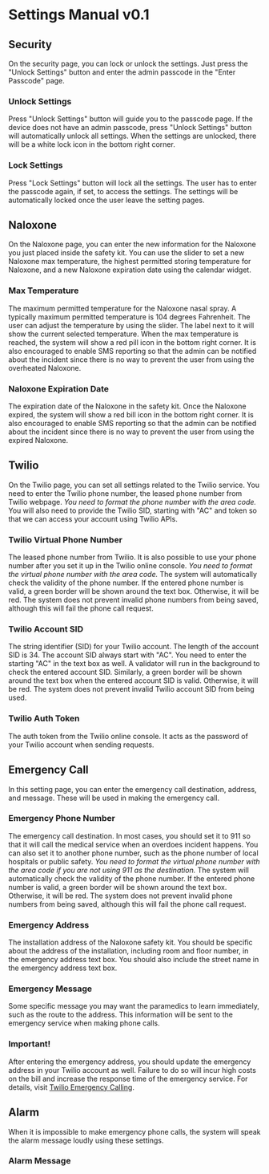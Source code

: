 # Settings Manual v0.1

## Security

On the security page, you can lock or unlock the settings. Just press the "Unlock Settings" button and enter the admin passcode in the "Enter Passcode" page.

### Unlock Settings

Press "Unlock Settings" button will guide you to the passcode page. If the device does not have an admin passcode, press "Unlock Settings" button will automatically unlock all settings. When the settings are unlocked, there will be a white lock icon in the bottom right corner.

### Lock Settings

Press "Lock Settings" button will lock all the settings. The user has to enter the passcode again, if set, to access the settings. The settings will be automatically locked once the user leave the setting pages.


## Naloxone

On the Naloxone page, you can enter the new information for the Naloxone you just placed inside the safety kit. You can use the slider to set a new Naloxone max temperature, the highest permitted storing temperature for Naloxone, and a new Naloxone expiration date using the calendar widget.

### Max Temperature

The maximum permitted temperature for the Naloxone nasal spray. A typically maximum permitted temperature is 104 degrees Fahrenheit. The user can adjust the temperature by using the slider. The label next to it will show the current selected temperature. When the max temperature is reached, the system will show a red pill icon in the bottom right corner. It is also encouraged to enable SMS reporting so that the admin can be notified about the incident since there is no way to prevent the user from using the overheated Naloxone.

### Naloxone Expiration Date

The expiration date of the Naloxone in the safety kit. Once the Naloxone expired, the system will show a red bill icon in the bottom right corner. It is also encouraged to enable SMS reporting so that the admin can be notified about the incident since there is no way to prevent the user from using the expired Naloxone.

## Twilio

On the Twilio page, you can set all settings related to the Twilio service. You need to enter the Twilio phone number, the leased phone number from Twilio webpage. *You need to format the phone number with the area code.* You will also need to provide the Twilio SID, starting with "AC" and token so that we can access your account using Twilio APIs. 

### Twilio Virtual Phone Number

The leased phone number from Twilio. It is also possible to use your phone number after you set it up in the Twilio online console. *You need to format the virtual phone number with the area code.* The system will automatically check the validity of the phone number. If the entered phone number is valid, a green border will be shown around the text box. Otherwise, it will be red. The system does not prevent invalid phone numbers from being saved, although this will fail the phone call request.

### Twilio Account SID

The string identifier (SID) for your Twilio account. The length of the account SID is 34. The account SID always start with "AC". You need to enter the starting "AC" in the text box as well. A validator will run in the background to check the entered account SID. Similarly, a green border will be shown around the text box when the entered account SID is valid. Otherwise, it will be red. The system does not prevent invalid Twilio account SID from being used.

### Twilio Auth Token

The auth token from the Twilio online console. It acts as the password of your Twilio account when sending requests. 


## Emergency Call

In this setting page, you can enter the emergency call destination, address, and message. These will be used in making the emergency call. 

### Emergency Phone Number

The emergency call destination. In most cases, you should set it to 911 so that it will call the medical service when an overdoes incident happens. You can also set it to another phone number, such as the phone number of local hospitals or public safety. *You need to format the virtual phone number with the area code if you are not using 911 as the destination.* The system will automatically check the validity of the phone number. If the entered phone number is valid, a green border will be shown around the text box. Otherwise, it will be red. The system does not prevent invalid phone numbers from being saved, although this will fail the phone call request.

### Emergency Address

The installation address of the Naloxone safety kit. You should be specific about the address of the installation, including room and floor number, in the emergency address text box. You should also include the street name in the emergency address text box.

### Emergency Message

Some specific message you may want the paramedics to learn immediately, such as the route to the address. This information will be sent to the emergency service when making phone calls. 

### Important!
After entering the emergency address, you should update the emergency address in your Twilio account as well. Failure to do so will incur high costs on the bill and increase the response time of the emergency service. For details, visit [Twilio Emergency Calling](https://www.twilio.com/docs/voice/tutorials/emergency-calling-for-programmable-voice#:~:text=When%20placing%20an%20emergency%20call,for%20a%20test%20emergency%20call).

## Alarm

When it is impossible to make emergency phone calls, the system will speak the alarm message loudly using these settings.

### Alarm Message
